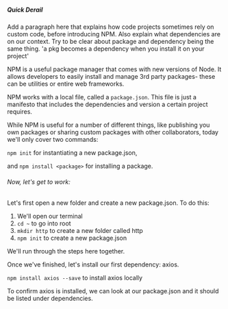 ##### Quick Derail

<note> Add a paragraph here that explains how code projects sometimes rely on custom code, before introducing NPM. Also explain what dependencies are on our context. Try to be clear about package and dependency being the same thing. 'a pkg becomes a dependency when you install it on your project' </note>

NPM is a useful package manager that comes with new versions of Node. It allows developers to easily install and manage 3rd party packages- these can be utilities or entire web frameworks.

NPM works with a local file, called a `package.json`. This file is just a manifesto that includes the dependencies and version a certain project requires.

While NPM is useful for a number of different things, like publishing you own packages or sharing custom packages with other collaborators, today we'll only cover two commands:

`npm init` for instantiating a new package.json,

and `npm install <package>` for installing a package.

###### Now, let's get to work:

Let's first open a new folder and create a new package.json. To do this:

1. We'll open our terminal
2. `cd ~` to go into root
3. `mkdir http` to create a new folder called http
4. `npm init` to create a new package.json

We'll run through the steps here together.

Once we've finished, let's install our first dependency: axios.

`npm install axios --save` to install axios locally

To confirm axios is installed, we can look at our package.json and it should be listed under dependencies.
